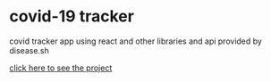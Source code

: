 # covid-19 tracker

covid tracker app using react and other libraries
and api provided by disease.sh

[click here to see the project](https://covidtracker-725f6.web.app/)

